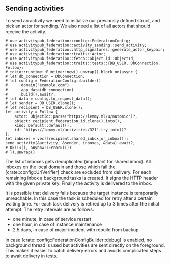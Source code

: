 ## Sending activities

To send an activity we need to initialize our previously defined struct, and pick an actor for sending. We also need a list of all actors that should receive the activity.

```
# use activitypub_federation::config::FederationConfig;
# use activitypub_federation::activity_sending::send_activity;
# use activitypub_federation::http_signatures::generate_actor_keypair;
# use activitypub_federation::traits::Actor;
# use activitypub_federation::fetch::object_id::ObjectId;
# use activitypub_federation::traits::tests::{DB_USER, DbConnection, Follow};
# tokio::runtime::Runtime::new().unwrap().block_on(async {
# let db_connection = DbConnection;
# let config = FederationConfig::builder()
#     .domain("example.com")
#     .app_data(db_connection)
#     .build().await?;
# let data = config.to_request_data();
# let sender = DB_USER.clone();
# let recipient = DB_USER.clone();
let activity = Follow {
    actor: ObjectId::parse("https://lemmy.ml/u/nutomic")?,
    object: recipient.federation_id.clone().into(),
    kind: Default::default(),
    id: "https://lemmy.ml/activities/321".try_into()?
};
let inboxes = vec![recipient.shared_inbox_or_inbox()];
send_activity(&activity, &sender, inboxes, &data).await?;
# Ok::<(), anyhow::Error>(())
# }).unwrap()
```

The list of inboxes gets deduplicated (important for shared inbox). All inboxes on the local
domain and those which fail the [crate::config::UrlVerifier] check are excluded from delivery.
For each remaining inbox a background tasks is created. It signs the HTTP header with the given
private key. Finally the activity is delivered to the inbox.

It is possible that delivery fails because the target instance is temporarily unreachable. In
this case the task is scheduled for retry after a certain waiting time. For each task delivery
is retried up to 3 times after the initial attempt. The retry intervals are as follows:

- one minute, in case of service restart
- one hour, in case of instance maintenance
- 2.5 days, in case of major incident with rebuild from backup

In case [crate::config::FederationConfigBuilder::debug] is enabled, no background thread is used but activities are sent directly on the foreground. This makes it easier to catch delivery errors and avoids complicated steps to await delivery in tests.
